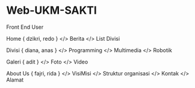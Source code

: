 # Web-UKM-SAKTI
Front End User

Home  	{ dzikri, redo }
</> Berita
</> List Divisi

Divisi  	{ diana, anas }
</> Programming
</> Multimedia
</> Robotik

Galeri 	{ adit }
</> Foto
</> Video

About Us 	{ fajri, rida }
</> VisiMisi
</> Struktur organisasi
</> Kontak
</> Alamat
